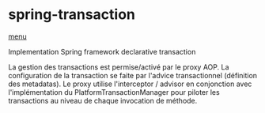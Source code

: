 # spring-transaction
[menu](https://github.com/grouault/spring-tutorial/blob/master/spring-data-access/transaction/readme.md)

Implementation Spring framework declarative transaction

La gestion des transactions est permise/activé par le proxy AOP. La configuration de la transaction se faite par l'advice transactionnel (définition des metadatas). Le proxy utilise l'interceptor / advisor en conjonction avec l'implémentation du PlatformTransactionManager pour piloter les transactions au niveau de chaque invocation de méthode.
